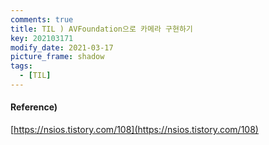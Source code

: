 ```yaml
---
comments: true
title: TIL ) AVFoundation으로 카메라 구현하기
key: 202103171
modify_date: 2021-03-17
picture_frame: shadow
tags:
  - [TIL]
---
```


#### Reference)
 
[https://nsios.tistory.com/108](https://nsios.tistory.com/108)
